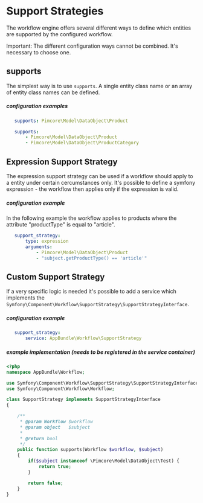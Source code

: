 # Support Strategies

The workflow engine offers several different ways to define which entities are supported by the configured workflow.

Important: The different configuration ways cannot be combined. It's necessary to choose one.

## supports

The simplest way is to use `supports`. A single entity class name or an array of entity class names can be defined.

##### configuration examples
```yaml
   supports: Pimcore\Model\DataObject\Product
```

```yaml
   supports:
       - Pimcore\Model\DataObject\Product
       - Pimcore\Model\DataObject\ProductCategory
```

## Expression Support Strategy

The expression support strategy can be used if a workflow should apply to a entity under certain cercumstances only. It's possible to define a symfony expression - the workflow then applies only if the expression is valid.

##### configuration example

In the following example the workflow applies to products where the attribute "productType" is equal to "article".

```yaml
   support_strategy:
       type: expression
       arguments:
           - Pimcore\Model\DataObject\Product
           - "subject.getProductType() == 'article'"
```

## Custom Support Strategy

If a very specific logic is needed it's possible to add a service which implements the `Symfony\Component\Workflow\SupportStrategy\SupportStrategyInterface`.

##### configuration example

```yaml
   support_strategy:
       service: AppBundle\Workflow\SupportStrategy
```

##### example implementation (needs to be registered in the service container)

```php
<?php
namespace AppBundle\Workflow;

use Symfony\Component\Workflow\SupportStrategy\SupportStrategyInterface;
use Symfony\Component\Workflow\Workflow;

class SupportStrategy implements SupportStrategyInterface
{

    /**
     * @param Workflow $workflow
     * @param object   $subject
     *
     * @return bool
     */
    public function supports(Workflow $workflow, $subject)
    {
        if($subject instanceof \Pimcore\Model\DataObject\Test) {
            return true;
        }

        return false;
    }
}
```
